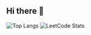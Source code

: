 ## Hi there 👋

<!--
**Makzz1/Makzz1** is a ✨ _special_ ✨ repository because its `README.md` (this file) appears on your GitHub profile.

Here are some ideas to get you started:

- 🔭 I’m currently working on ...
- 🌱 I’m currently learning ...
- 👯 I’m looking to collaborate on ...
- 🤔 I’m looking for help with ...
- 💬 Ask me about ...
- 📫 How to reach me: ...
- 😄 Pronouns: ...
- ⚡ Fun fact: ...
-->
![Top Langs](https://github-readme-stats.vercel.app/api/top-langs/?username=Makzz1&layout=compact&theme=tokyonight)
![LeetCode Stats](https://leetcard.jacoblin.cool/makzz?theme=dark&font=Lato&extension=activity&animation=true)


